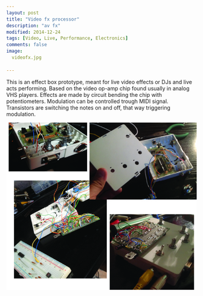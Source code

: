 ```yaml
---
layout: post
title: "Video fx processor"
description: "av fx"
modified: 2014-12-24
tags: [Video, Live, Performance, Electronics]
comments: false
image:
  videofx.jpg

---
```


This is an effect box prototype, meant for live video effects or DJs and live acts performing. Based on the video op-amp chip found usually in analog VHS players. Effects are made by circuit bending the chip with potentiometers. Modulation can be controlled trough MIDI signal. Transistors are switching the notes on and off, that way triggering modulation.


<img src="/images/videovhsfx.jpg">
